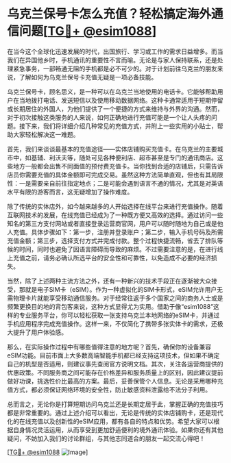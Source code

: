 # 乌克兰保号卡怎么充值？轻松搞定海外通信问题[[TG💪+ @esim1088](https://t.me/s/esim1088)]

在当今这个全球化迅速发展的时代，出国旅行、学习或工作的需求日益增多。而当我们在异国他乡时，手机通讯的重要性不言而喻。无论是与家人保持联系，还是处理紧急事务，一部畅通无阻的手机都是必不可少的。对于计划前往乌克兰的朋友来说，了解如何为乌克兰保号卡充值无疑是一项必备技能。

乌克兰保号卡，顾名思义，是一种可以在乌克兰当地使用的电话卡。它能够帮助用户在当地拨打电话、发送短信以及使用移动数据网络。这种卡通常适用于短期停留或长期居住的外国人，为他们提供了一个便捷的方式来维持与外界的沟通。然而，对于初次接触这类服务的人来说，如何正确地进行充值可能是一个让人头疼的问题。接下来，我们将详细介绍几种常见的充值方式，并附上一些实用的小贴士，帮助大家轻松解决这一难题。

首先，我们来谈谈最基本的充值途径——实体店铺购买充值卡。在乌克兰的主要城市中，如基辅、利沃夫等，随处可见各种便利店、超市甚至是专门的通讯商店。这些地方一般都会出售不同面值的预付费充值卡。当你找到合适的店铺后，只需告诉店员你需要充值的具体金额即可完成交易。虽然这种方法简单直观，但也有其局限性：一是需要亲自前往指定地点；二是可能会遇到语言不通的情况，尤其是对英语水平有限的游客而言，这无疑增加了操作难度。

除了传统的实体店外，如今越来越多的人开始选择在线平台来进行充值操作。随着互联网技术的发展，在线充值已经成为了一种既方便又高效的选择。通过访问一些知名的第三方支付网站或者直接登录运营商官网，用户可以随时随地为自己或是他人充值。具体步骤如下：第一步，注册并登录账户；第二步，输入手机号码及所需充值金额；第三步，选择支付方式并完成付款。整个过程快捷流畅，省去了排队等候的时间，同时也避免了因语言障碍而导致的麻烦。不过需要注意的是，在进行线上充值之前，请务必确认所选平台的安全性和可靠性，以免造成不必要的经济损失。

当然，除了上述两种主流方法之外，还有一种新兴的技术手段正在逐渐被大众接受，那就是电子SIM卡（eSIM）。作为一种虚拟化的SIM卡形式，eSIM允许用户无需物理卡片就能享受移动通信服务。对于经常往返于多个国家之间的商务人士或是频繁更换目的地的背包客来说，这种方式显得尤为实用。借助于像“esim1088”这样的专业服务平台，你可以轻松获取一张支持乌克兰本地网络的eSIM卡，并通过手机应用程序完成充值操作。这样一来，不仅简化了携带多张实体卡的需求，还极大提升了用户体验感。

那么，在实际操作过程中有哪些值得注意的地方呢？首先，确保你的设备兼容eSIM功能。目前市面上大多数高端智能手机都已经支持这项技术，但如果不确定自己的机型是否适用，则建议事先查阅官方说明文档。其次，关注各运营商提供的优惠政策。不同服务商之间可能存在价格差异和服务质量上的区别，因此建议提前做好功课，挑选性价比最高的方案。最后，妥善保管个人信息。无论是采用哪种充值方式，都必须保证网络环境的安全性，防止敏感资料泄露给不法分子利用。

总而言之，无论你是打算短期访问乌克兰还是长期定居于此，掌握正确的充值技巧都是非常重要的。通过上述介绍可以看出，无论是传统的实体店铺购卡，还是现代化的在线充值以及创新性的eSIM应用，都有各自的特点和优势。希望大家可以根据自身情况灵活运用，从而享受到更加舒适便利的境外通讯体验。如果你还有其他疑问，不妨加入我们的讨论群组，与其他志同道合的朋友一起交流心得吧！

[[TG💪+ @esim1088](https://t.me/s/esim1088) ![Image](https://i.postimg.cc/4NQfJmqS/Snipaste-2025-05-13-00-14-12.png)]